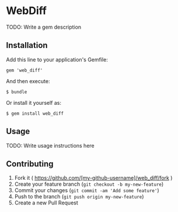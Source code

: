 # WebDiff

TODO: Write a gem description

## Installation

Add this line to your application's Gemfile:

    gem 'web_diff'

And then execute:

    $ bundle

Or install it yourself as:

    $ gem install web_diff

## Usage

TODO: Write usage instructions here

## Contributing

1. Fork it ( https://github.com/[my-github-username]/web_diff/fork )
2. Create your feature branch (`git checkout -b my-new-feature`)
3. Commit your changes (`git commit -am 'Add some feature'`)
4. Push to the branch (`git push origin my-new-feature`)
5. Create a new Pull Request
